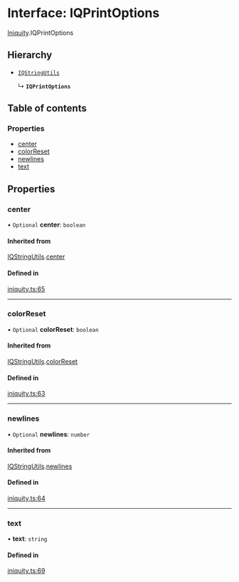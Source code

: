 # Interface: IQPrintOptions

[Iniquity](../modules/Iniquity.md).IQPrintOptions

## Hierarchy

- [`IQStringUtils`](Iniquity.IQStringUtils.md)

  ↳ **`IQPrintOptions`**

## Table of contents

### Properties

- [center](Iniquity.IQPrintOptions.md#center)
- [colorReset](Iniquity.IQPrintOptions.md#colorreset)
- [newlines](Iniquity.IQPrintOptions.md#newlines)
- [text](Iniquity.IQPrintOptions.md#text)

## Properties

### center

• `Optional` **center**: `boolean`

#### Inherited from

[IQStringUtils](Iniquity.IQStringUtils.md).[center](Iniquity.IQStringUtils.md#center)

#### Defined in

[iniquity.ts:65](https://github.com/iniquitybbs/iniquity/blob/467b1b4/packages/core/src/iniquity.ts#L65)

___

### colorReset

• `Optional` **colorReset**: `boolean`

#### Inherited from

[IQStringUtils](Iniquity.IQStringUtils.md).[colorReset](Iniquity.IQStringUtils.md#colorreset)

#### Defined in

[iniquity.ts:63](https://github.com/iniquitybbs/iniquity/blob/467b1b4/packages/core/src/iniquity.ts#L63)

___

### newlines

• `Optional` **newlines**: `number`

#### Inherited from

[IQStringUtils](Iniquity.IQStringUtils.md).[newlines](Iniquity.IQStringUtils.md#newlines)

#### Defined in

[iniquity.ts:64](https://github.com/iniquitybbs/iniquity/blob/467b1b4/packages/core/src/iniquity.ts#L64)

___

### text

• **text**: `string`

#### Defined in

[iniquity.ts:69](https://github.com/iniquitybbs/iniquity/blob/467b1b4/packages/core/src/iniquity.ts#L69)
